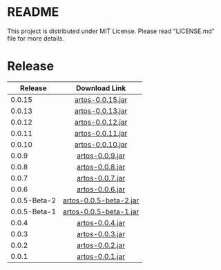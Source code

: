 # README #

This project is distributed under MIT License. Please read "LICENSE.md" file for more details.

# Release

| Release     |Download Link  							                                                                |
|-------------|:-------------------------------------------------------------------------------------------:|
| 0.0.15      |[artos-0.0.15.jar](https://repo1.maven.org/maven2/com/theartos/artos/0.0.15/artos-0.0.15.jar) |
| 0.0.13      |[artos-0.0.13.jar](https://repo1.maven.org/maven2/com/theartos/artos/0.0.13/artos-0.0.13.jar) |
| 0.0.12      |[artos-0.0.12.jar](https://repo1.maven.org/maven2/com/theartos/artos/0.0.12/artos-0.0.12.jar) |
| 0.0.11      |[artos-0.0.11.jar](https://repo1.maven.org/maven2/com/theartos/artos/0.0.11/artos-0.0.11.jar) |
| 0.0.10      |[artos-0.0.10.jar](https://repo1.maven.org/maven2/com/theartos/artos/0.0.10/artos-0.0.10.jar) |
| 0.0.9       |[artos-0.0.9.jar](https://repo1.maven.org/maven2/com/theartos/artos/0.0.9/artos-0.0.9.jar) |
| 0.0.8       |[artos-0.0.8.jar](https://repo1.maven.org/maven2/com/theartos/artos/0.0.8/artos-0.0.8.jar) |
| 0.0.7       |[artos-0.0.7.jar](https://repo1.maven.org/maven2/com/theartos/artos/0.0.7/artos-0.0.7.jar) |
| 0.0.6       |[artos-0.0.6.jar](https://repo1.maven.org/maven2/com/theartos/artos/0.0.6/artos-0.0.6.jar) |
| 0.0.5-Beta-2|[artos-0.0.5-beta-2.jar](https://repo1.maven.org/maven2/com/theartos/artos/0.0.5-beta-2/artos-0.0.5-beta-2.jar) |
| 0.0.5-Beta-1|[artos-0.0.5-beta-1.jar](https://repo1.maven.org/maven2/com/theartos/artos/0.0.5-beta-1/artos-0.0.5-beta-1.jar) |
| 0.0.4       |[artos-0.0.4.jar](https://repo1.maven.org/maven2/com/theartos/artos/0.0.4/artos-0.0.4.jar) 	|
| 0.0.3       |[artos-0.0.3.jar](https://repo1.maven.org/maven2/com/theartos/artos/0.0.3/artos-0.0.3.jar) 	|
| 0.0.2       |[artos-0.0.2.jar](https://repo1.maven.org/maven2/com/theartos/artos/0.0.2/artos-0.0.2.jar) 	|
| 0.0.1	      |[artos-0.0.1.jar](https://repo1.maven.org/maven2/com/theartos/artos/0.0.1/artos-0.0.1.jar)		|
